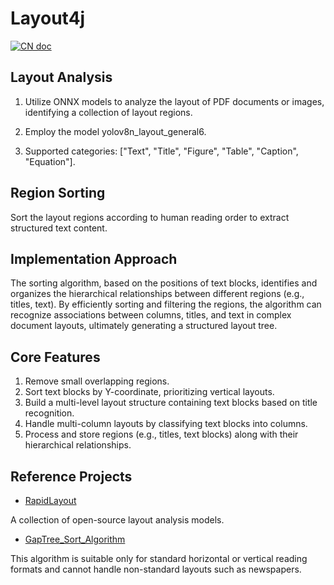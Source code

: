 # Layout4j
[![CN doc](https://img.shields.io/badge/文档-中文版-blue.svg)](README_zh_CN.md)
## Layout Analysis
1. Utilize ONNX models to analyze the layout of PDF documents or images, identifying a collection of layout regions.

2. Employ the model yolov8n_layout_general6.

3. Supported categories: ["Text", "Title", "Figure", "Table", "Caption", "Equation"].

## Region Sorting
Sort the layout regions according to human reading order to extract structured text content.

## Implementation Approach
The sorting algorithm, based on the positions of text blocks, identifies and organizes the hierarchical relationships between different regions (e.g., titles, text). By efficiently sorting and filtering the regions, the algorithm can recognize associations between columns, titles, and text in complex document layouts, ultimately generating a structured layout tree.

## Core Features
1. Remove small overlapping regions.
2. Sort text blocks by Y-coordinate, prioritizing vertical layouts.
3. Build a multi-level layout structure containing text blocks based on title recognition.
4. Handle multi-column layouts by classifying text blocks into columns.
5. Process and store regions (e.g., titles, text blocks) along with their hierarchical relationships.

## Reference Projects
 
- [RapidLayout](https://github.com/RapidAI/RapidLayout)

A collection of open-source layout analysis models.

- [GapTree_Sort_Algorithm](https://github.com/hiroi-sora/GapTree_Sort_Algorithm)

This algorithm is suitable only for standard horizontal or vertical reading formats and cannot handle non-standard layouts such as newspapers.